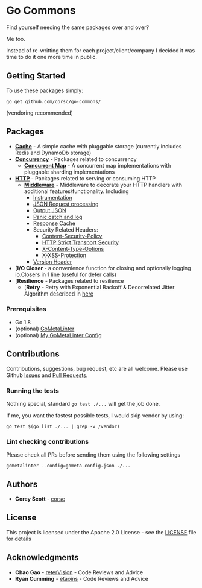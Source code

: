 # Go Commons

Find yourself needing the same packages over and over?

Me too.

Instead of re-writting them for each project/client/company I decided it was time to do it one more time in public.

## Getting Started

To use these packages simply:
```
go get github.com/corsc/go-commons/
```
(vendoring recommended)

## Packages

* [**Cache**](cache/) - A simple cache with pluggable storage (currently includes Redis and DynamoDb storage)
* [**Concurrency**](concurrency/) - Packages related to concurrency
    * [**Concurrent Map**](concurrency/cmap) - A concurrent map implementations with pluggable sharding implementations 
* [**HTTP**](http/) - Packages related to serving or consuming HTTP
    * [**Middleware**](http/middleware) - Middleware to decorate your HTTP handlers with additional features/functionality. Including
        * [Instrumentation](http/middleware/metrics_examples_test.go)
        * [JSON Request processing](http/middleware/input_body_examples_test.go)
        * [Output JSON](http/middleware/output_json.go)
        * [Panic catch and log](http/middleware/panic_examples_test.go)
        * [Response Cache](http/middleware/response_cache_examples_test.go)
        * Security Related Headers:
            * [Content-Security-Policy](http/middleware/csp_examples_test.go)
            * [HTTP Strict Transport Security](http/middleware/hsts_examples_test.go)
            * [X-Content-Type-Options](http/middleware/content_no_sniff_examples_test.go)
            * [X-XSS-Protection](http/middleware/xxss_examples_test.go)
        * [Version Header](http/middleware/version_examples_test.go)
* [**I/O Closer** - a convenience function for closing and optionally logging io.Closers in 1 line (useful for defer calls)
* [**Resilience** - Packages related to resilience
    * [**Retry** - Retry with Exponential Backoff & Decorrelated Jitter Algorithm described in [here](https://www.awsarchitectureblog.com/2015/03/backoff.html)

### Prerequisites

* Go 1.8
* (optional) [GoMetaLinter](https://github.com/alecthomas/gometalinter)
* (optional) [My GoMetaLinter Config](https://raw.githubusercontent.com/corsc/PersonalTools/master/go-scripts/gometa-config.json)

## Contributions
Contributions, suggestions, bug request, etc are all welcome.  Please use Github [Issues](https://github.com/corsc/go-commons/issues) and [Pull Requests](https://github.com/corsc/go-commons/pulls).

### Running the tests

Nothing special, standard `go test ./...` will get the job done.

If me, you want the fastest possible tests, I would skip vendor by using:
```
go test $(go list ./... | grep -v /vendor)
```

### Lint checking contributions

Please check all PRs before sending them using the following settings

```
gometalinter --config=gometa-config.json ./...
```

## Authors

* **Corey Scott** - [corsc](https://github.com/corsc)

## License

This project is licensed under the Apache 2.0 License - see the [LICENSE](LICENSE) file for details

## Acknowledgments

* **Chao Gao** - [reterVision](https://github.com/reterVision) - Code Reviews and Advice
* **Ryan Cumming** - [etaoins](https://github.com/etaoins) - Code Reviews and Advice
